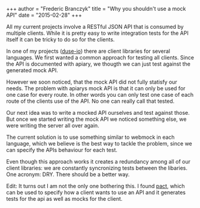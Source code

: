 +++
author = "Frederic Branczyk"
title = "Why you shouldn't use a mock API"
date = "2015-02-28"
+++

All my current projects involve a RESTful JSON API that is consumed by multiple
clients. While it is pretty easy to write integration tests for the API itself
it can be tricky to do so for the clients.

In one of my projects ([duse-io](https://github.com/duse-io/)) there are client
libraries for several languages. We first wanted a common approach for testing
all clients. Since the API is documented with apiary, we thougth we can just
test against the generated mock API.

However we soon noticed, that the mock API did not fully statisfy our needs.
The problem with apiarys mock API is that it can only be used for one case for
every route. In other words you can only test one case of each route of the
clients use of the API. No one can really call that tested.

Our next idea was to write a mocked API ourselves and test against those.
But once we started writing the mock API we noticed something else, we were
writing the server all over again.

The current solution is to use something similar to webmock in each language,
which we believe is the best way to tackle the problem, since we can specify
the APIs behaviour for each test.

Even though this approach works it creates a redundancy among all of our client
libraries: we are constantly syncronizing tests between the libaries. One
acronym: DRY. There should be a better way.

Edit: It turns out I am not the only one bothering this. I found
[pact](https://github.com/realestate-com-au/pact), which can be used to specify
how a client wants to use an API and it generates tests for the api as well as
mocks for the client.

